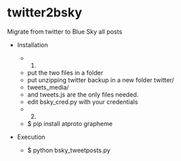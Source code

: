 # twitter2bsky
Migrate from twitter to Blue Sky all posts

* Installation
  * 1.
   - put the two files in a folder
   - put unzipping twitter backup in a new folder twitter/
    - tweets_media/
    - and tweets.js are the only files needed.
   - edit bsky_cred.py with your credentials
  * 2.
   - $ pip install atproto grapheme

* Execution
   - $ python bsky_tweetposts.py
  
